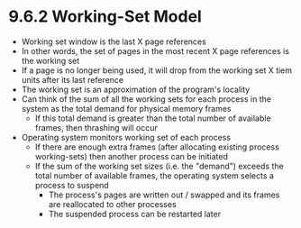 # 9.6.2 Working-Set Model

* Working set window is the last X page references
* In other words, the set of pages in the most recent X page references is the working set
* If a page is no longer being used, it will drop from the working set X tiem units after its last reference
* The working set is an approximation of the program's locality
* Can think of the sum of all the working sets for each process in the system as the total demand for physical memory frames
  * If this total demand is greater than the total number of available frames, then thrashing will occur
* Operating system monitors working set of each process
  * If there are enough extra frames (after allocating existing process working-sets) then another process can be initiated
  * If the sum of the working set sizes (i.e. the "demand") exceeds the total number of available frames, the operating system selects a process to suspend
    * The process's pages are written out / swapped and its frames are reallocated to other processes
    * The suspended process can be restarted later
